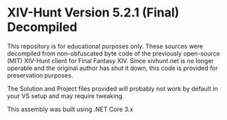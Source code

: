 # XIV-Hunt Version 5.2.1 (Final) Decompiled 

This repository is for educational purposes only. These sources were decompiled from non-obfuscated byte code of the previously open-source (MIT) XIV-Hunt client for Final Fantasy XIV. Since xivhunt.net is no longer operable and the original author has shut it down, this code is provided for preservation purposes.

The Solution and Project files provided will probably not work by default in your VS setup and may require tweaking.

This assembly was built using .NET Core 3.x 
